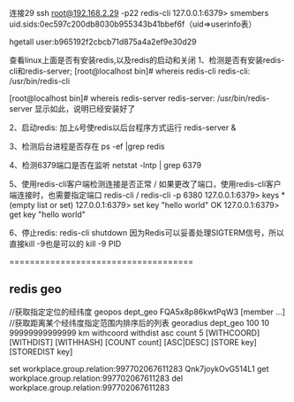 连接29
ssh root@192.168.2.29 -p22
redis-cli
127.0.0.1:6379> smembers uid.sids:0ec597c200db8030b955343b41bbef6f（uid=>userinfo表）

hgetall user:b965192f2cbcb71d875a4a2ef9e30d29

查看linux上面是否有安装redis,以及redis的启动和关闭
1、检测是否有安装redis-cli和redis-server;
[root@localhost bin]# whereis redis-cli
redis-cli: /usr/bin/redis-cli

[root@localhost bin]# whereis redis-server
redis-server: /usr/bin/redis-server
显示如此，说明已经安装好了

2、启动redis:
加上`&`号使redis以后台程序方式运行
redis-server &

3、检测后台进程是否存在
ps -ef |grep redis

4、检测6379端口是否在监听
netstat -lntp | grep 6379

5、使用redis-cli客户端检测连接是否正常 / 如果更改了端口，使用redis-cli客户端连接时，也需要指定端口
redis-cli / redis-cli -p 6380
127.0.0.1:6379> keys *
(empty list or set)
127.0.0.1:6379> set key "hello world"
OK
127.0.0.1:6379> get key
"hello world"

6、停止redis:
redis-cli shutdown
因为Redis可以妥善处理SIGTERM信号，所以直接kill -9也是可以的
kill -9 PID

====================================
## redis geo
//获取指定定位的经纬度
geopos dept_geo FQA5x8p86kwtPqW3 [member ...] 
//获取距离某个经纬度指定范围内排序后的列表
georadius dept_geo 100 10 99999999999999 km withcoord withdist asc count 5 [WITHCOORD] [WITHDIST] [WITHHASH] [COUNT count] [ASC|DESC] [STORE key] [STOREDIST key]



set workplace.group.relation:997702067611283 Qnk7joykOvG514L1
get workplace.group.relation:997702067611283
del workplace.group.relation:997702067611283

